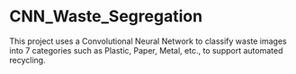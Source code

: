# CNN_Waste_Segregation
This project uses a Convolutional Neural Network to classify waste images into 7 categories such as Plastic, Paper, Metal, etc., to support automated recycling.
